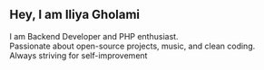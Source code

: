 ## Hey, I am Iliya Gholami

I am Backend Developer and PHP enthusiast.<br>
Passionate about open-source projects, music, and clean coding.<br>
Always striving for self-improvement

<!--
**Mr-Gholami/Mr-Gholami** is a ✨ _special_ ✨ repository because its `README.md` (this file) appears on your GitHub profile.

Here are some ideas to get you started:

- 🔭 I’m currently working on ...
- 🌱 I’m currently learning ...
- 👯 I’m looking to collaborate on ...
- 🤔 I’m looking for help with ...
- 💬 Ask me about ...
- 📫 How to reach me: ...
- 😄 Pronouns: ...
- ⚡ Fun fact: ...
-->
